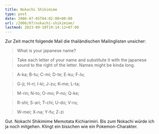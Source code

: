 ```yaml
---
title: Nokachi Shikimime
type: post
date: 2006-07-05T04:02:00+00:00
url: /2006/07/nokachi-shikimime/
lastmod: 2023-09-10T19:14:12+07:00
---
```

Zur Zeit macht folgende Mail die thailändischen Mailinglisten unsicher:

> What is your japanese name?

> Take each letter of your name and substitute it with the japanese sound to the right of the letter. Names might be kinda long.

> A-ka; B-tu; C-mi; D-te; E-ku; F-lu;

> G-ji; H-ri; I-ki; J-zu; K-me; L-ta;

> M-rin; N-to; O-mo; P-no; Q-ke;

> R-shi; S-ari; T-chi; U-do; V-ru;

> W-mei; X-na; Y-fu; Z-zi

Gut. Nokachi Shikimime Memotata Kichiarimiri. Bis zum Nokachi würde ich ja noch mitgehen. Klingt ein bisschen wie ein Pokemon-Charakter.
